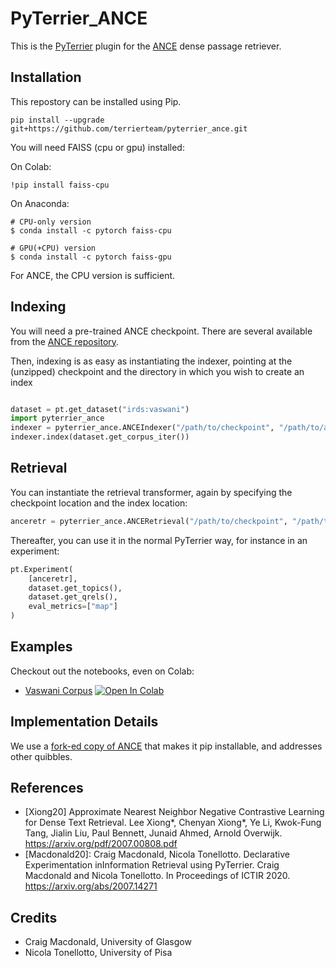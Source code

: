 # PyTerrier_ANCE

This is the [PyTerrier](https://github.com/terrier-org/pyterrier) plugin for the [ANCE](https://github.com/microsoft/ANCE/) dense passage retriever.

## Installation

This repostory can be installed using Pip.

    pip install --upgrade git+https://github.com/terrierteam/pyterrier_ance.git

You will need FAISS (cpu or gpu) installed:

On Colab:

    !pip install faiss-cpu 
    
On Anaconda:

    # CPU-only version
    $ conda install -c pytorch faiss-cpu

    # GPU(+CPU) version
    $ conda install -c pytorch faiss-gpu

For ANCE, the CPU version is sufficient.

## Indexing

You will need a pre-trained ANCE checkpoint. There are several available from the [ANCE repository](https://github.com/microsoft/ANCE/#results).

Then, indexing is as easy as instantiating the indexer, pointing at the (unzipped) checkpoint and the directory in which you wish to create an index

```python

dataset = pt.get_dataset("irds:vaswani")
import pyterrier_ance
indexer = pyterrier_ance.ANCEIndexer("/path/to/checkpoint", "/path/to/anceindex")
indexer.index(dataset.get_corpus_iter())

```

## Retrieval

You can instantiate the retrieval transformer, again by specifying the checkpoint location and the index location:

```python
anceretr = pyterrier_ance.ANCERetrieval("/path/to/checkpoint", "/path/to/anceindex")
```

Thereafter, you can use it in the normal PyTerrier way, for instance in an experiment:

```python
pt.Experiment(
    [anceretr], 
    dataset.get_topics(), 
    dataset.get_qrels(), 
    eval_metrics=["map"]
)
```

## Examples

Checkout out the notebooks, even on Colab:

 - [Vaswani Corpus](pyterrier_ance_vaswani.ipynb) [![Open In Colab](https://colab.research.google.com/assets/colab-badge.svg)](https://colab.research.google.com/github/terrierteam/pyterrier_ance/blob/master/pyterrier_ance_vaswani.ipynb)

## Implementation Details

We use a [fork-ed copy of ANCE](https://github.com/cmacdonald/ANCE/) that makes it pip installable, and addresses other quibbles.

## References

  - [Xiong20] Approximate Nearest Neighbor Negative Contrastive Learning for Dense Text Retrieval. Lee Xiong*, Chenyan Xiong*, Ye Li, Kwok-Fung Tang, Jialin Liu, Paul Bennett, Junaid Ahmed, Arnold Overwijk. https://arxiv.org/pdf/2007.00808.pdf
  - [Macdonald20]: Craig Macdonald, Nicola Tonellotto. Declarative Experimentation inInformation Retrieval using PyTerrier. Craig Macdonald and Nicola Tonellotto. In Proceedings of ICTIR 2020. https://arxiv.org/abs/2007.14271

## Credits

- Craig Macdonald, University of Glasgow
- Nicola Tonellotto, University of Pisa
